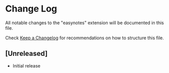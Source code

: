 # Change Log

All notable changes to the "easynotes" extension will be documented in this file.

Check [Keep a Changelog](http://keepachangelog.com/) for recommendations on how to structure this file.

## [Unreleased]

- Initial release